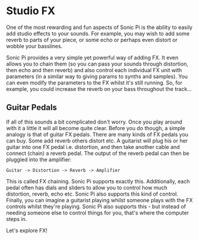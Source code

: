 # Studio FX

One of the most rewarding and fun aspects of Sonic Pi is the ability to
easily add studio effects to your sounds. For example, you may wish to
add some reverb to parts of your piece, or some echo or perhaps even
distort or wobble your basslines.

Sonic Pi provides a very simple yet powerful way of adding FX. It even
allows you to chain them (so you can pass your sounds through
distortion, then echo and then reverb) and also control each individual
FX unit with parameters (in a similar way to giving params to synths and
samples). You can even modify the parameters to the FX whilst it's still
running. So, for example, you could increase the reverb on your bass
throughout the track...

## Guitar Pedals

If all of this sounds a bit complicated don't worry. Once you play
around with it a little it will all become quite clear. Before you do
though, a simple analogy is that of guitar FX pedals. There are many
kinds of FX pedals you can buy. Some add reverb others distort etc. A
guitarist will plug his or her guitar into one FX pedal i.e. distortion,
and then take another cable and connect (chain) a reverb pedal. The
output of the reverb pedal can then be pluggied into the amplifier:

```
Guitar -> Distortion -> Reverb -> Amplifier
```

This is called FX chaining. Sonic Pi supports exactly
this. Additionally, each pedal often has dials and sliders to allow you
to control how much distortion, reverb, echo etc. Sonic Pi also supports
this kind of control. Finally, you can imagine a guitarist playing
whilst someone plays with the FX controls whilst they're playing. Sonic
Pi also supports this - but instead of needing someone else to control
things for you, that's where the computer steps in.

Let's explore FX!



